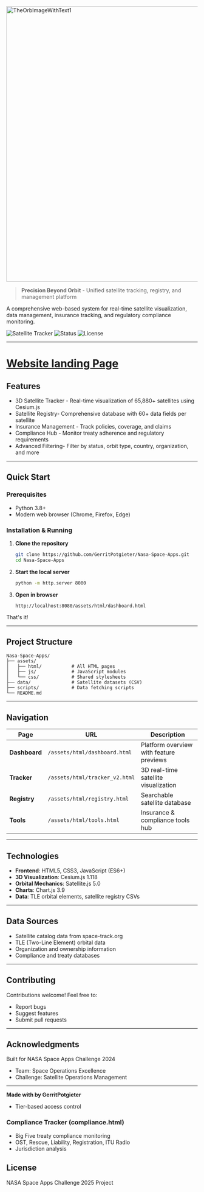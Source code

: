 
<img width="972" height="724" alt="TheOrbImageWithText1" src="https://github.com/user-attachments/assets/03df7b19-2797-4676-ad7b-54a9941a11d7" />

> **Precision Beyond Orbit** - Unified satellite tracking, registry, and management platform

A comprehensive web-based system for real-time satellite visualization, data management, insurance tracking, and regulatory compliance monitoring.

![Satellite Tracker](https://img.shields.io/badge/Satellites-65%2C880-orange)
![Status](https://img.shields.io/badge/Status-Active-success)
![License](https://img.shields.io/badge/License-MIT-blue)

---
# [Website landing Page](https://nuanced-understood-975603.framer.app/about)
##  Features

- 3D Satellite Tracker - Real-time visualization of 65,880+ satellites using Cesium.js
- Satellite Registry- Comprehensive database with 60+ data fields per satellite
- Insurance Management - Track policies, coverage, and claims
- Compliance Hub - Monitor treaty adherence and regulatory requirements
- Advanced Filtering- Filter by status, orbit type, country, organization, and more

---

##  Quick Start

### Prerequisites

- Python 3.8+
- Modern web browser (Chrome, Firefox, Edge)

### Installation & Running

1. **Clone the repository**

   ```bash
   git clone https://github.com/GerritPotgieter/Nasa-Space-Apps.git
   cd Nasa-Space-Apps
   ```

2. **Start the local server**

   ```bash
   python -m http.server 8080
   ```

3. **Open in browser**
   ```
   http://localhost:8080/assets/html/dashboard.html
   ```

That's it! 

---

##  Project Structure

```
Nasa-Space-Apps/
├── assets/
│   ├── html/           # All HTML pages
│   ├── js/             # JavaScript modules
│   └── css/            # Shared stylesheets
├── data/               # Satellite datasets (CSV)
├── scripts/            # Data fetching scripts
└── README.md
```

---

##  Navigation

| Page          | URL                            | Description                             |
| ------------- | ------------------------------ | --------------------------------------- |
| **Dashboard** | `/assets/html/dashboard.html`  | Platform overview with feature previews |
| **Tracker**   | `/assets/html/tracker_v2.html` | 3D real-time satellite visualization    |
| **Registry**  | `/assets/html/registry.html`   | Searchable satellite database           |
| **Tools**     | `/assets/html/tools.html`      | Insurance & compliance tools hub        |

---

##  Technologies

- **Frontend**: HTML5, CSS3, JavaScript (ES6+)
- **3D Visualization**: Cesium.js 1.118
- **Orbital Mechanics**: Satellite.js 5.0
- **Charts**: Chart.js 3.9
- **Data**: TLE orbital elements, satellite registry CSVs

---

##  Data Sources

- Satellite catalog data from space-track.org
- TLE (Two-Line Element) orbital data
- Organization and ownership information
- Compliance and treaty databases

---

##  Contributing

Contributions welcome! Feel free to:

- Report bugs
- Suggest features
- Submit pull requests

---

##  Acknowledgments

Built for NASA Space Apps Challenge 2024

- Team: Space Operations Excellence
- Challenge: Satellite Operations Management

---

**Made with  by GerritPotgieter**

- Tier-based access control

###  Compliance Tracker (compliance.html)

- Big Five treaty compliance monitoring
- OST, Rescue, Liability, Registration, ITU Radio
- Jurisdiction analysis

## License

NASA Space Apps Challenge 2025 Project
